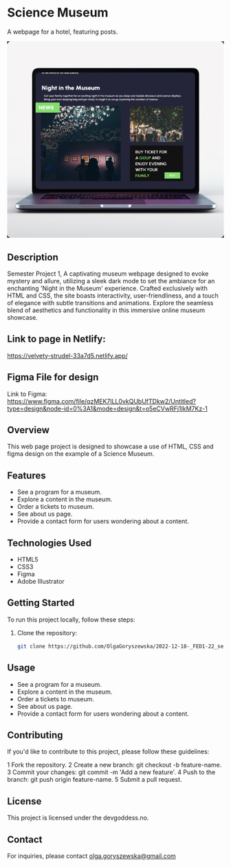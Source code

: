 # Science Museum

A webpage for a hotel, featuring posts.

![Project Ceylon House img](https://github.com/OlgaGoryszewska/2022-12-18-_FED1-22_semesterproject_OlgaGoryszewska_github/blob/main/pictures/project-science-museum..jpg)

## Description

Semester Project 1, A captivating museum webpage designed to evoke mystery and allure, utilizing a sleek dark mode to set the ambiance for an enchanting 'Night in the Museum' experience. Crafted exclusively with HTML and CSS, the site boasts interactivity, user-friendliness, and a touch of elegance with subtle transitions and animations. Explore the seamless blend of aesthetics and functionality in this immersive online museum showcase.

## Link to page in Netlify:

https://velvety-strudel-33a7d5.netlify.app/

## Figma File for design

Link to Figma: https://www.figma.com/file/qzMEK7lLL0vkQUbUfTDkw2/Untitled?type=design&node-id=0%3A1&mode=design&t=o5eCVwRFj1IkM7Kz-1

## Overview

This web page project is designed to showcase a use of HTML, CSS and figma design on the example of a Science Museum.

## Features

- See a program for a museum.
- Explore a content in the museum.
- Order a tickets to museum.
- See about us page.
- Provide a contact form for users wondering about a content.

## Technologies Used

- HTML5
- CSS3
- Figma
- Adobe Illustrator

## Getting Started

To run this project locally, follow these steps:

1. Clone the repository:

   ```bash
   git clone https://github.com/OlgaGoryszewska/2022-12-18-_FED1-22_semesterproject_OlgaGoryszewska_github/blob/main/README.md

   ```

## Usage

- See a program for a museum.
- Explore a content in the museum.
- Order a tickets to museum.
- See about us page.
- Provide a contact form for users wondering about a content.

## Contributing

If you'd like to contribute to this project, please follow these guidelines:

1 Fork the repository.
2 Create a new branch: git checkout -b feature-name.
3 Commit your changes: git commit -m 'Add a new feature'.
4 Push to the branch: git push origin feature-name.
5 Submit a pull request.

## License

This project is licensed under the devgoddess.no.

## Contact

For inquiries, please contact olga.goryszewska@gmail.com
